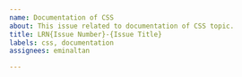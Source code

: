 ```yaml
---
name: Documentation of CSS
about: This issue related to documentation of CSS topic.
title: LRN{Issue Number}-{Issue Title}
labels: css, documentation
assignees: eminaltan

---
```



